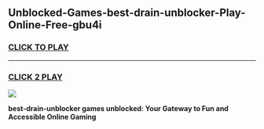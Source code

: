 
## Unblocked-Games-best-drain-unblocker-Play-Online-Free-gbu4i
<h3>
<a href="https://premium76.site?title=best-drain-unblocker&ref=26A">CLICK TO PLAY</a></h3>
<hr>

<h3>
<a href="https://premium76.site?title=best-drain-unblocker&ref=26A">CLICK 2 PLAY</a>
  
</h3>

<a href="https://premium76.site?title=best-drain-unblocker&ref=26A"><img src="https://clearcache.store/games.png"></a>


**best-drain-unblocker games unblocked: Your Gateway to Fun and Accessible Online Gaming**
